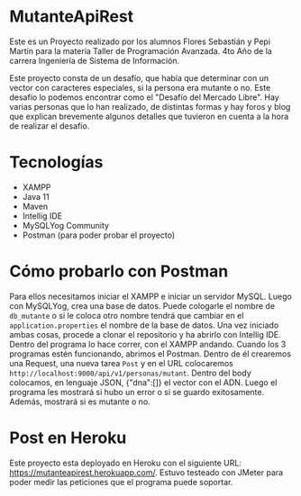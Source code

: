 # MutanteApiRest
Este es un Proyecto realizado por los alumnos Flores Sebastián y Pepi Martín para la materia Taller de Programación Avanzada. 4to Año de la carrera Ingeniería de Sistema de Información.

Este proyecto consta de un desafío, que había que determinar con un vector con caracteres especiales, si la persona era mutante o no. Este desafío lo podemos encontrar como el "Desafío del Mercado Libre". Hay varias personas que lo han realizado, de distintas formas y hay foros y blog que explican brevemente algunos detalles que tuvieron en cuenta a la hora de realizar el desafío.

# Tecnologías
- XAMPP 
- Java 11
- Maven
- Intellig IDE
- MySQLYog Community
- Postman (para poder probar el proyecto)

# Cómo probarlo con Postman
Para ellos necesitamos iniciar el XAMPP e iniciar un servidor MySQL. Luego con MySQLYog, crea una base de datos. Puede cologarle el nombre de `db_mutante` o si le coloca otro nombre tendrá que cambiar en el `application.properties` el nombre de la base de datos. 
Una vez iniciado ambas cosas, procede a clonar el repositorio y ha abrirlo con Intellig IDE. Dentro del programa lo hace correr, con el XAMPP andando. Cuando los 3 programas estén funcionando, abrimos el Postman. Dentro de él crearemos una Request, una nueva tarea `Post` y en el URL colocaremos `http://localhost:9000/api/v1/personas/mutant`. Dentro del body colocamos, en lenguaje JSON, {"dna":[]} el vector con el ADN. Luego el programa les mostrará si hubo un error o si se guardo exitosamente. Además, mostrará si es mutante o no.

# Post en Heroku
Este proyecto esta deployado en Heroku con el siguiente URL: https://mutanteapirest.herokuapp.com/. Estuvo testeado con JMeter para poder medir las peticiones que el programa puede soportar. 
